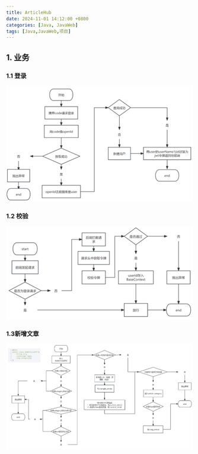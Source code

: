 ```yaml
---
title: ArticleHub
date: 2024-11-01 14:12:00 +0800
categories: [Java, JavaWeb]
tags: [Java,JavaWeb,项目]
---
```




## 1. 业务

### 1.1 登录

<img src="assets/2024-11-01-ArticleHub.assets/image-20241101141237343.png" alt="image-20241101141237343" style="zoom:67%;" />

### 1.2 校验

<img src="assets/2024-11-01-ArticleHub.assets/image-20241101142012609.png" alt="image-20241101142012609" style="zoom:67%;" />

### 1.3新增文章

![image-20241101141346193](assets/2024-11-01-ArticleHub.assets/image-20241101141346193.png)







